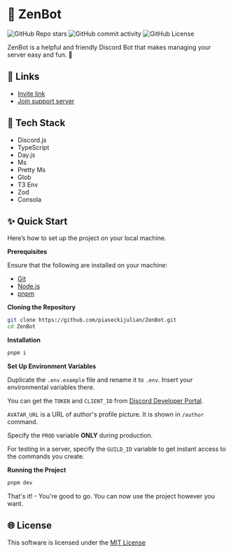 # 🚀 ZenBot

![GitHub Repo stars](https://img.shields.io/github/stars/piaseckijulian/ZenBot?style=for-the-badge)
![GitHub commit activity](https://img.shields.io/github/commit-activity/t/piaseckijulian/ZenBot?style=for-the-badge)
![GitHub License](https://img.shields.io/github/license/piaseckijulian/ZenBot?style=for-the-badge)

ZenBot is a helpful and friendly Discord Bot that makes managing your server easy and fun. 🚀

## 🔗 Links

- [Invite link](https://discord.com/api/oauth2/authorize?client_id=988405560858771537&permissions=8&scope=bot)
- [Join support server](https://discord.gg/wrd5u2xCHn)

## 📐 Tech Stack

- Discord.js
- TypeScript
- Day.js
- Ms
- Pretty Ms
- Glob
- T3 Env
- Zod
- Consola

## ✨ Quick Start

Here’s how to set up the project on your local machine.

**Prerequisites**

Ensure that the following are installed on your machine:

- [Git](https://git-scm.com)
- [Node.js](https://nodejs.org/en)
- [pnpm](https://pnpm.io)

**Cloning the Repository**

```bash
git clone https://github.com/piaseckijulian/ZenBot.git
cd ZenBot
```

**Installation**

```bash
pnpm i
```

**Set Up Environment Variables**

Duplicate the `.env.example` file and rename it to `.env`. Insert your environmental variables there.

You can get the `TOKEN` and `CLIENT_ID` from [Discord Developer Portal](https://discord.com/developers).

`AVATAR_URL` is a URL of author's profile picture. It is shown in `/author` command.

Specify the `PROD` variable **ONLY** during production.

For testing in a server, specify the `GUILD_ID` variable to get instant access to the commands you create.

**Running the Project**

```bash
pnpm dev
```

That's it! - You're good to go. You can now use the project however you want.


## 🌐 License

This software is licensed under the [MIT License](https://github.com/piaseckijulian/ZenBot/blob/main/LICENSE)
